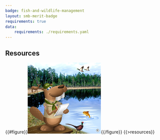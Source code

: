 ```yaml
---
badge: fish-and-wildlife-management
layout: smb-merit-badge
requirements: true
data:
    requirements: ./requirements.yaml
---
```


## Resources

{{#figure}}<img src="fish-and-wildlife-management-bucky.jpg" class="W(100%)" />{{/figure}}
{{>resources}}
